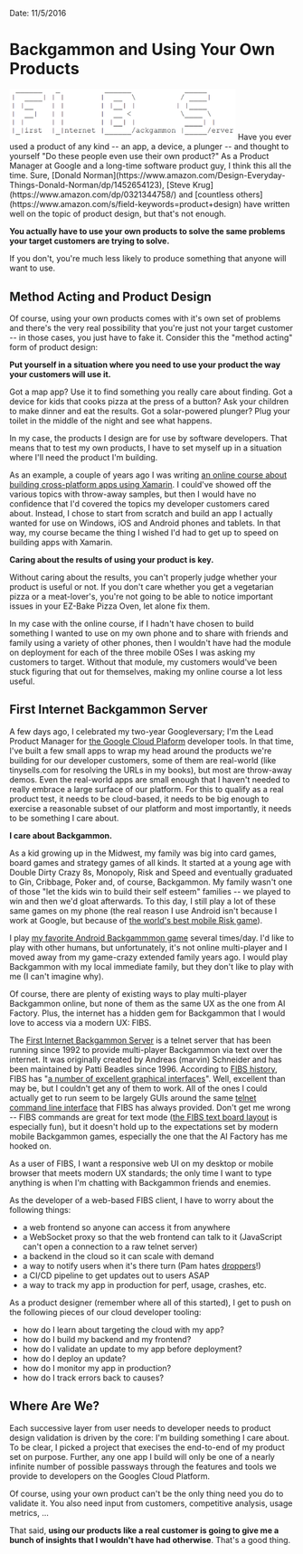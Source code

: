 Date: 11/5/2016

# Backgammon and Using Your Own Products
<img src="/public/post-images/fibs-logo.png" class="main-blog-image" style="width: 400px" />
Have you ever used a product of any kind -- an app, a device, a plunger -- and thought to yourself "Do these people even use their own product?" As a Product Manager at Google and a long-time software product guy, I think this all the time. Sure, [Donald Norman](https://www.amazon.com/Design-Everyday-Things-Donald-Norman/dp/1452654123), [Steve Krug](https://www.amazon.com/dp/0321344758/) and [countless others](https://www.amazon.com/s/field-keywords=product+design) have written well on the topic of product design, but that's not enough.

**You actually have to use your own products to solve the same problems your target customers are trying to solve.**

If you don't, you're much less likely to produce something that anyone will want to use.

## Method Acting and Product Design
Of course, using your own products comes with it's own set of problems and there's the very real possibility that you're just not your target customer -- in those cases, you just have to fake it. Consider this the "method acting" form of product design:

**Put yourself in a situation where you need to use your product the way your customers will use it.**

Got a map app? Use it to find something you really care about finding. Got a device for kids that cooks pizza at the press of a button? Ask your children to make dinner and eat the results. Got a solar-powered plunger? Plug your toilet in the middle of the night and see what happens.

In my case, the products I design are for use by software developers. That means that to test my own products, I have to set myself up in a situation where I'll need the product I'm building.

As an example, a couple of years ago I was writing [an online course about building cross-platform apps using Xamarin](http://my.safaribooksonline.com/video/programming/mobile/9780134052144). I could've showed off the various topics with throw-away samples, but then I would have no confidence that I'd covered the topics my developer customers cared about. Instead, I chose to start from scratch and build an app I actually wanted for use on Windows, iOS and Android phones and tablets. In that way, my course became the thing I wished I'd had to get up to speed on building apps with Xamarin.

**Caring about the results of using your product is key.**

Without caring about the results, you can't properly judge whether your product is useful or not. If you don't care whether you get a vegetarian pizza or a meat-lover's, you're not going to be able to notice important issues in your EZ-Bake Pizza Oven, let alone fix them.

In my case with the online course, if I hadn't have chosen to build something I wanted to use on my own phone and to share with friends and family using a variety of other phones, then I wouldn't have had the module on deployment for each of the three mobile OSes I was asking my customers to target. Without that module, my customers would've been stuck figuring that out for themselves, making my online course a lot less useful.

## First Internet Backgammon Server
A few days ago, I celebrated my two-year Googleversary; I'm the Lead Product Manager for [the Google Cloud Plaform](http://cloud.google.com) developer tools. In that time, I've built a few small apps to wrap my head around the products we're building for our developer customers, some of them are real-world (like tinysells.com for resolving the URLs in my books), but most are throw-away demos. Even the real-world apps are small enough that I haven't needed to really embrace a large surface of our platform. For this to qualify as a real product test, it needs to be cloud-based, it needs to be big enough to exercise a reasonable subset of our platform and most importantly, it needs to be something I care about.

**I care about Backgammon.**

As a kid growing up in the Midwest, my family was big into card games, board games and strategy games of all kinds. It started at a young age with Double Dirty Crazy 8s, Monopoly, Risk and Speed and eventually graduated to Gin, Cribbage, Poker and, of course, Backgammon. My family wasn't one of those "let the kids win to build their self esteem" families -- we played to win and then we'd gloat afterwards. To this day, I still play a lot of these same games on my phone (the real reason I use Android isn't because I work at Google, but because of [the world's best mobile Risk game](https://play.google.com/store/apps/details?id=com.game.drisk)).

I play [my favorite Android Backgammmon game](https://play.google.com/store/apps/details?id=uk.co.aifactory.backgammonfree) several times/day. I'd like to play with other humans, but unfortunately, it's not online multi-player and I moved away from my game-crazy extended family years ago. I would play Backgammon with my local immediate family, but they don't like to play with me (I can't imagine why).

Of course, there are plenty of existing ways to play multi-player Backgammon online, but none of them as the same UX as the one from AI Factory. Plus, the internet has a hidden gem for Backgammon that I would love to access via a modern UX: FIBS.

The [First Internet Backgammon Server](http://fibs.com) is a telnet server that has been running since 1992 to provide multi-player Backgammon via text over the internet. It was originally created by Andreas (marvin) Schneider and has been maintained by Patti Beadles since 1996. According to [FIBS history](http://www.fibs.com/guide.html#history), FIBS has "[a number of excellent graphical interfaces](http://www.fibs.com/connecting.html)". Well, excellent than may be, but I couldn't get any of them to work. All of the ones I could actually get to run seem to be largely GUIs around the same [telnet command line interface](http://www.fibs.com/CommandReference/index.html) that FIBS has always provided. Don't get me wrong -- FIBS commands are great for text mode ([the FIBS text board layout](http://www.fibs.com/fibs_interface.html#board_state) is especially fun), but it doesn't hold up to the expectations set by modern mobile Backgammon games, especially the one that the AI Factory has me hooked on.

As a user of FIBS, I want a responsive web UI on my desktop or mobile browser that meets modern UX standards; the only time I want to type anything is when I'm chatting with Backgammon friends and enemies.

As the developer of a web-based FIBS client, I have to worry about the following things:
- a web frontend so anyone can access it from anywhere
- a WebSocket proxy so that the web frontend can talk to it (JavaScript can't open a connection to a raw telnet server)
- a backend in the cloud so it can scale with demand
- a way to notify users when it's there turn (Pam hates [droppers](http://www.fibs.com/guide.html#community)!)
- a CI/CD pipeline to get updates out to users ASAP
- a way to track my app in production for perf, usage, crashes, etc.

As a product designer (remember where all of this started), I get to push on the following pieces of our cloud developer tooling:
- how do I learn about targeting the cloud with my app?
- how do I build my backend and my frontend?
- how do I validate an update to my app before deployment?
- how do I deploy an update?
- how do I monitor my app in production?
- how do I track errors back to causes?

## Where Are We?
Each successive layer from user needs to developer needs to product design validation is driven by the core: I'm building something I care about. To be clear, I picked a project that execises the end-to-end of my product set on purpose. Further, any one app I build will only be one of a nearly infinite number of possible passways through the features and tools we provide to developers on the Googles Cloud Platform.

Of course, using your own product can't be the only thing need you do to validate it. You also need input from customers, competitive analysis, usage metrics, ...

That said, **using our products like a real customer is going to give me a bunch of insights that I wouldn't have had otherwise**. That's a good thing.